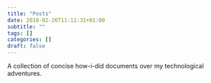 ```yaml
---
title: "Posts"
date: 2018-02-26T11:11:31+01:00
subtitle: ""
tags: []
categories: []
draft: false
---
```


A collection of concise how-i-did documents over my technological adventures.
